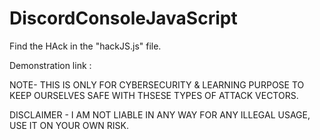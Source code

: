 # DiscordConsoleJavaScript
Find the HAck in the "hackJS.js" file.

Demonstration link :

NOTE- THIS IS ONLY FOR CYBERSECURITY & LEARNING PURPOSE TO KEEP OURSELVES SAFE WITH THSESE TYPES OF ATTACK VECTORS.

DISCLAIMER - I AM NOT LIABLE IN ANY WAY FOR ANY ILLEGAL USAGE, USE IT ON YOUR OWN RISK.

